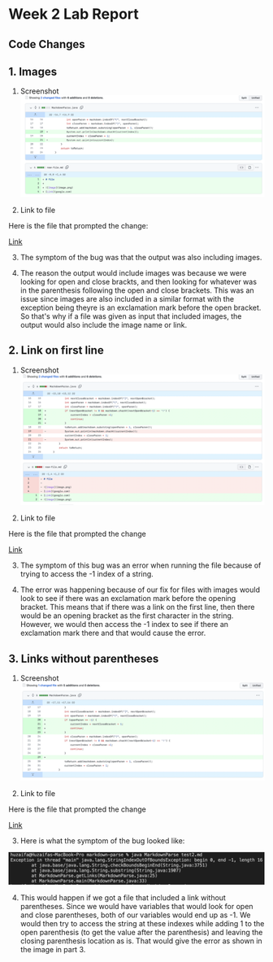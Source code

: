 # Week 2 Lab Report

## Code Changes

## 1. Images


1. Screenshot
![Image](change1.png)

2. Link to file

Here is the file that prompted the change:

[Link](https://github.com/mhuzaifa125/markdown-parse/blob/main/image.md)

3. The symptom of the bug was that the output was also including images.

4. The reason the output would include images was because we were looking for open and close brackts, and then looking for whatever was in the parenthesis following the open and close brackets. This was an issue since images are also included in a similar format with the exception being theyre is an exclamation mark before the open bracket. So that's why if a file was given as input that included images, the output would also include the image name or link.

## 2. Link on first line

1. Screenshot
![Image](change2.png)

2. Link to file

Here is the file that prompted the change

[Link](https://github.com/mhuzaifa125/markdown-parse/blob/main/link-first.md)

3. The symptom of this bug was an error when running the file because of trying to access the -1 index of a string.

4. The error was happening because of our fix for files with images would look to see if there was an exclamation mark before the opening bracket. This means that if there was a link on the first line, then there would be an opening bracket as the first character in the string. However, we would then access the -1 index to see if there an exclamation mark there and that would cause the error.

## 3. Links without parentheses

1. Screenshot
![Image](change3.png)

2. Link to file

Here is the file that prompted the change

[Link](https://github.com/mhuzaifa125/markdown-parse/blob/main/test2.md)

3. Here is what the symptom of the bug looked like:

![Image](test2-symptom.png)

4. This would happen if we got a file that included a link without parentheses. Since we would have variables that would look for open and close parentheses, both of our variables would end up as -1. We would then try to access the string at these indexes while adding 1 to the open parenthesis (to get the value after the parenthesis) and leaving the closing parenthesis location as is. That would give the error as shown in the image in part 3.